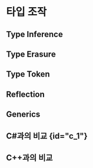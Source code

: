 # 타입 조작

## Type Inference

## Type Erasure

## Type Token

## Reflection

## Generics

## C#과의 비교 {id="c_1"}

## C++과의 비교
